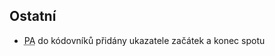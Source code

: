 ﻿---
categories: [fenix]
layout: fenix
---
 
## Ostatní
<ul>
<li><abbr title="Postanalýza">PA</abbr> do kódovníků přidány ukazatele začátek a konec spotu</li>
</ul>






 
